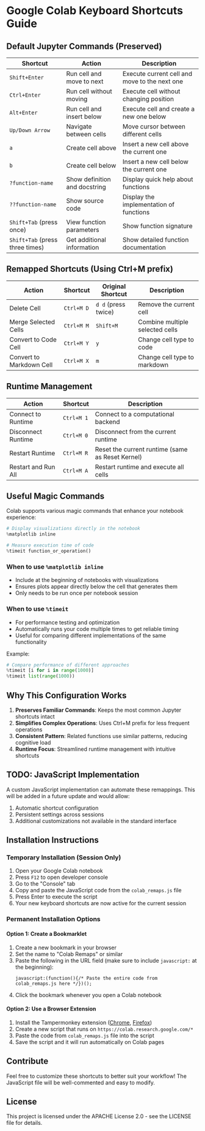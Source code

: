 # Google Colab Keyboard Shortcuts Guide

## Default Jupyter Commands (Preserved)

| Shortcut | Action | Description |
|----------|--------|-------------|
| `Shift+Enter` | Run cell and move to next | Execute current cell and move to the next one |
| `Ctrl+Enter` | Run cell without moving | Execute cell without changing position |
| `Alt+Enter` | Run cell and insert below | Execute cell and create a new one below |
| `Up/Down Arrow` | Navigate between cells | Move cursor between different cells |
| `a` | Create cell above | Insert a new cell above the current one |
| `b` | Create cell below | Insert a new cell below the current one |
| `?function-name` | Show definition and docstring | Display quick help about functions |
| `??function-name` | Show source code | Display the implementation of functions |
| `Shift+Tab` (press once) | View function parameters | Show function signature |
| `Shift+Tab` (press three times) | Get additional information | Show detailed function documentation |

## Remapped Shortcuts (Using Ctrl+M prefix)

| Action | Shortcut | Original Shortcut | Description |
|--------|----------|-------------------|-------------|
| Delete Cell | `Ctrl+M D` | `d d` (press twice) | Remove the current cell |
| Merge Selected Cells | `Ctrl+M M` | `Shift+M` | Combine multiple selected cells |
| Convert to Code Cell | `Ctrl+M Y` | `y` | Change cell type to code |
| Convert to Markdown Cell | `Ctrl+M X` | `m` | Change cell type to markdown |

## Runtime Management

| Action | Shortcut | Description |
|--------|----------|-------------|
| Connect to Runtime | `Ctrl+M 1` | Connect to a computational backend |
| Disconnect Runtime | `Ctrl+M 0` | Disconnect from the current runtime |
| Restart Runtime | `Ctrl+M R` | Reset the current runtime (same as Reset Kernel) |
| Restart and Run All | `Ctrl+M A` | Restart runtime and execute all cells |

## Useful Magic Commands

Colab supports various magic commands that enhance your notebook experience:

```python
# Display visualizations directly in the notebook
%matplotlib inline

# Measure execution time of code
%timeit function_or_operation()
```

### When to use `%matplotlib inline`
- Include at the beginning of notebooks with visualizations
- Ensures plots appear directly below the cell that generates them
- Only needs to be run once per notebook session

### When to use `%timeit`
- For performance testing and optimization
- Automatically runs your code multiple times to get reliable timing
- Useful for comparing different implementations of the same functionality

Example:
```python
# Compare performance of different approaches
%timeit [i for i in range(1000)]
%timeit list(range(1000))
```

## Why This Configuration Works

1. **Preserves Familiar Commands**: Keeps the most common Jupyter shortcuts intact
2. **Simplifies Complex Operations**: Uses Ctrl+M prefix for less frequent operations
3. **Consistent Pattern**: Related functions use similar patterns, reducing cognitive load
4. **Runtime Focus**: Streamlined runtime management with intuitive shortcuts

## TODO: JavaScript Implementation

A custom JavaScript implementation can automate these remappings. This will be added in a future update and would allow:

1. Automatic shortcut configuration
2. Persistent settings across sessions
3. Additional customizations not available in the standard interface




## Installation Instructions

### Temporary Installation (Session Only)

1. Open your Google Colab notebook
2. Press `F12` to open developer console
3. Go to the "Console" tab
4. Copy and paste the JavaScript code from the `colab_remaps.js` file
5. Press Enter to execute the script
6. Your new keyboard shortcuts are now active for the current session

### Permanent Installation Options

#### Option 1: Create a Bookmarklet
1. Create a new bookmark in your browser
2. Set the name to "Colab Remaps" or similar
3. Paste the following in the URL field (make sure to include `javascript:` at the beginning):
   ```
   javascript:(function(){/* Paste the entire code from colab_remaps.js here */})();
   ```
4. Click the bookmark whenever you open a Colab notebook

#### Option 2: Use a Browser Extension
1. Install the Tampermonkey extension ([Chrome](https://chrome.google.com/webstore/detail/tampermonkey/dhdgffkkebhmkfjojejmpbldmpobfkfo), [Firefox](https://addons.mozilla.org/en-US/firefox/addon/tampermonkey/))
2. Create a new script that runs on `https://colab.research.google.com/*`
3. Paste the code from `colab_remaps.js` file into the script
4. Save the script and it will run automatically on Colab pages

## Contribute

Feel free to customize these shortcuts to better suit your workflow! The JavaScript file will be well-commented and easy to modify.

## License

This project is licensed under the APACHE License 2.0 - see the LICENSE file for details.
